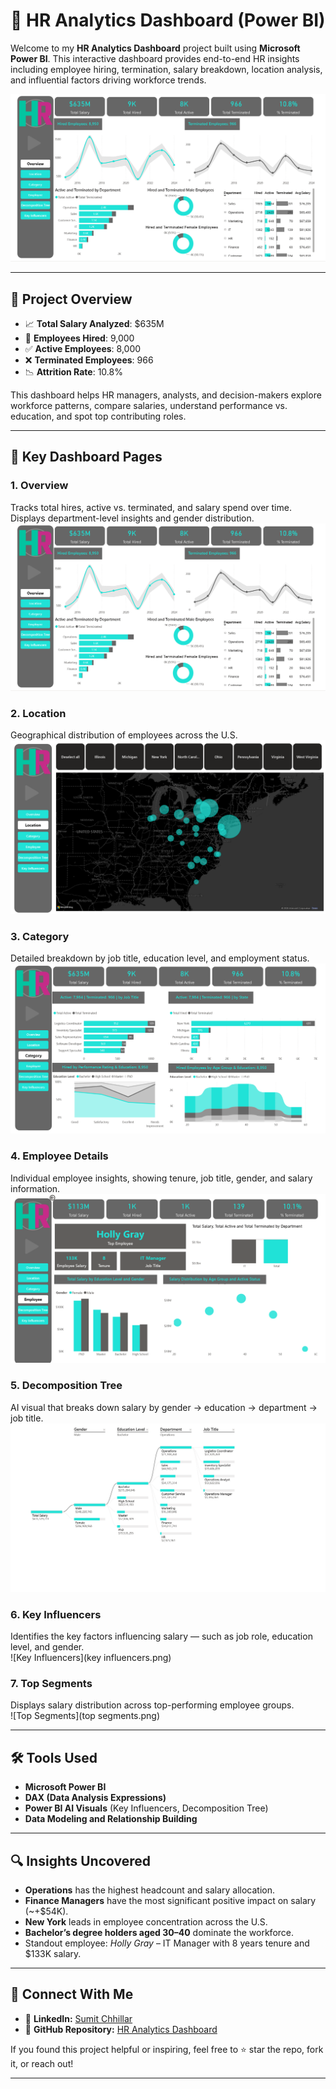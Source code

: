 # 🧠 HR Analytics Dashboard (Power BI)

Welcome to my **HR Analytics Dashboard** project built using **Microsoft Power BI**. This interactive dashboard provides end-to-end HR insights including employee hiring, termination, salary breakdown, location analysis, and influential factors driving workforce trends.

![Overview](overview.png)

---

## 📌 Project Overview

- 📈 **Total Salary Analyzed**: $635M  
- 👥 **Employees Hired**: 9,000  
- ✅ **Active Employees**: 8,000  
- ❌ **Terminated Employees**: 966  
- 📉 **Attrition Rate**: 10.8%

This dashboard helps HR managers, analysts, and decision-makers explore workforce patterns, compare salaries, understand performance vs. education, and spot top contributing roles.

---

## 🎯 Key Dashboard Pages

### 1. Overview
Tracks total hires, active vs. terminated, and salary spend over time. Displays department-level insights and gender distribution.  
![Overview](overview.png)

### 2. Location
Geographical distribution of employees across the U.S.  
![Location](location.png)

### 3. Category
Detailed breakdown by job title, education level, and employment status.  
![Category](category.png)

### 4. Employee Details
Individual employee insights, showing tenure, job title, gender, and salary information.  
![Employee](employee.png)

### 5. Decomposition Tree
AI visual that breaks down salary by gender → education → department → job title.  
![Decomposition Tree](decomposition.png)

### 6. Key Influencers
Identifies the key factors influencing salary — such as job role, education level, and gender.  
![Key Influencers](key influencers.png)

### 7. Top Segments
Displays salary distribution across top-performing employee groups.  
![Top Segments](top segments.png)

---

## 🛠 Tools Used

- **Microsoft Power BI**
- **DAX (Data Analysis Expressions)**
- **Power BI AI Visuals** (Key Influencers, Decomposition Tree)
- **Data Modeling and Relationship Building**

---

## 🔍 Insights Uncovered

- **Operations** has the highest headcount and salary allocation.
- **Finance Managers** have the most significant positive impact on salary (~+$54K).
- **New York** leads in employee concentration across the U.S.
- **Bachelor’s degree holders aged 30–40** dominate the workforce.
- Standout employee: *Holly Gray* – IT Manager with 8 years tenure and $133K salary.

---

## 🤝 Connect With Me

- 💼 **LinkedIn:** [Sumit Chhillar](https://www.linkedin.com/in/sumit-chhillar-020a36323/)  
- 🔗 **GitHub Repository:** [HR Analytics Dashboard](https://github.com/Sumit170694/HR-Analysis-PBi)

If you found this project helpful or inspiring, feel free to ⭐ star the repo, fork it, or reach out!

---


